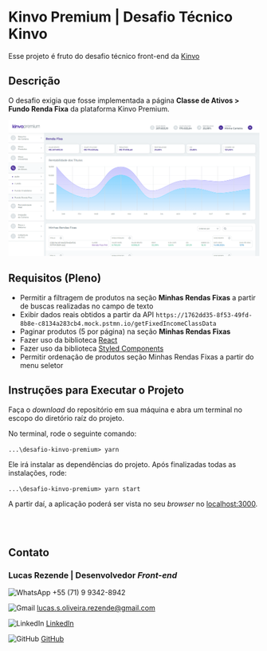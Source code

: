 # Kinvo Premium | Desafio Técnico Kinvo

Esse projeto é fruto do desafio técnico front-end da [Kinvo](https://www.kinvo.com.br/)

## Descrição

O desafio exigia que fosse implementada a página **Classe de Ativos > Fundo Renda Fixa** da plataforma Kinvo Premium.

![Página Classe de Ativos > Fundo Renda Fixa](.github/pagina-web.png)

## Requisitos (Pleno)

- Permitir a filtragem de produtos na seção **Minhas Rendas Fixas** a partir de buscas realizadas no campo de texto
- Exibir dados reais obtidos a partir da API `https://1762dd35-8f53-49fd-8b8e-c8134a283cb4.mock.pstmn.io/getFixedIncomeClassData`
- Paginar produtos (5 por página) na seção **Minhas Rendas Fixas**
- Fazer uso da biblioteca [React](https://pt-br.reactjs.org/)
- Fazer uso da biblioteca [Styled Components](https://styled-components.com/)
- Permitir ordenação de produtos seção Minhas Rendas Fixas a partir do menu seletor

## Instruções para Executar o Projeto

Faça o _download_ do repositório em sua máquina e abra um terminal no escopo do diretório raíz do projeto.

No terminal, rode o seguinte comando:

`...\desafio-kinvo-premium> yarn`

Ele irá instalar as dependências do projeto. Após finalizadas todas as instalações, rode:

`...\desafio-kinvo-premium> yarn start`

A partir daí, a aplicação poderá ser vista no seu _browser_ no [localhost:3000](http://localhost:3000/).

<br/>
<br/>

## Contato

### **Lucas Rezende | Desenvolvedor _Front-end_**

<img alt="WhatsApp" src="https://logodownload.org/wp-content/uploads/2015/04/whatsapp-logo-1.png" height="15px"/> +55 (71) 9 9342-8942

<img alt="Gmail" src="https://logodownload.org/wp-content/uploads/2018/03/gmail-logo-16.png" height="15px"/> lucas.s.oliveira.rezende@gmail.com

<img alt="LinkedIn" src="https://image.flaticon.com/icons/png/512/174/174857.png" height="15px"/> [LinkedIn](https://www.linkedin.com/in/lucas-rezende-b155a01b3/)

<img alt="GitHub" src="https://image.flaticon.com/icons/png/512/25/25231.png" height="15px"/> [GitHub](https://github.com/oLucasRez)
